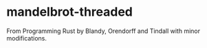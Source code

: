 # mandelbrot-threaded

From Programming Rust by Blandy, Orendorff and Tindall with minor modifications.
